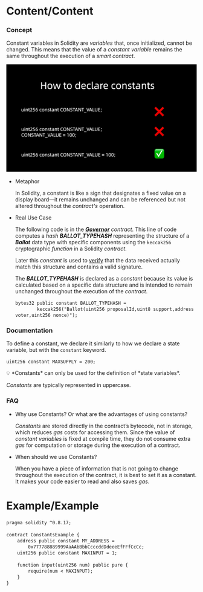 # Content/Content

### Concept

Constant variables in Solidity are *variables* that, once initialized, cannot be changed. This means that the value of a *constant variable* remains the same throughout the execution of a *smart contract*.

![constants.png](./img/1-1.png)

- Metaphor
    
    In Solidity, a constant is like a sign that designates a fixed value on a display board—it remains unchanged and can be referenced but not altered throughout the *contract's* operation.
    
- Real Use Case
    
    The following code is in the [***Governor***](https://github.com/OpenZeppelin/openzeppelin-contracts/blob/9ef69c03d13230aeff24d91cb54c9d24c4de7c8b/contracts/governance/Governor.sol#L30C5-L31C91) *contract*. This line of code computes a *hash* ***BALLOT_TYPEHASH*** representing the structure of a ***Ballot*** data type with specific components using the `keccak256` cryptographic *function* in a Solidity *contract*. 
    
    Later this *constant* is used to [verify](https://github.com/OpenZeppelin/openzeppelin-contracts/blob/9ef69c03d13230aeff24d91cb54c9d24c4de7c8b/contracts/governance/Governor.sol#L556C1-L556C116) that the data received actually match this structure and contains a valid signature. 
    
    The ***BALLOT_TYPEHASH*** is declared as a *constant* because its value is calculated based on a specific data structure and is intended to remain unchanged throughout the execution of the *contract*.
    
    ```solidity
    bytes32 public constant BALLOT_TYPEHASH =
            keccak256("Ballot(uint256 proposalId,uint8 support,address voter,uint256 nonce)");
    ```
    

### Documentation

To define a constant, we declare it similarly to how we declare a state variable, but with the `constant` keyword.

```solidity
uint256 constant MAXSUPPLY = 200;
```

<aside>
💡   *Constants* can only be used for the definition of *state variables*.

*Constants* are typically represented in uppercase.

</aside>

### FAQ

- Why use Constants? Or what are the advantages of using constants?
    
    *Constants* are stored directly in the contract’s bytecode, not in storage, which reduces *gas* costs for accessing them. Since the value of *constant variables* is fixed at compile time, they do not consume extra *gas* for computation or storage during the execution of a contract.
    
- When should we use Constants?
    
    When you have a piece of information that is not going to change throughout the execution of the contract, it is best to set it as a constant. It makes your code easier to read and also saves *gas*.
    

# Example/Example

```solidity
pragma solidity ^0.8.17;

contract ConstantsExample {
    address public constant MY_ADDRESS =
        0x777788889999AaAAbBbbCcccddDdeeeEfFFfCcCc;
    uint256 public constant MAXINPUT = 1;

    function input(uint256 num) public pure {
        require(num < MAXINPUT);
    }
}
```
